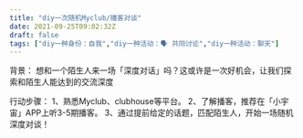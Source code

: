 ```yaml
---
title: "diy一次随机Myclub/播客对谈"
date: 2021-09-25T09:02:32Z
draft: false
tags: ["diy一种身份：自我","diy一种活动：🗣️ 共同讨论","diy一种活动：聊天"]
---
```


背景：
想和一个陌生人来一场「深度对话」吗？这或许是一次好机会，让我们探索和陌生人能达到的交流深度

行动步骤：
1、熟悉Myclub、clubhouse等平台。
2、了解播客，推荐在「小宇宙」APP上听3-5期播客。
3、通过提前给定的话题，匹配陌生人，开始一场随机深度对谈！


